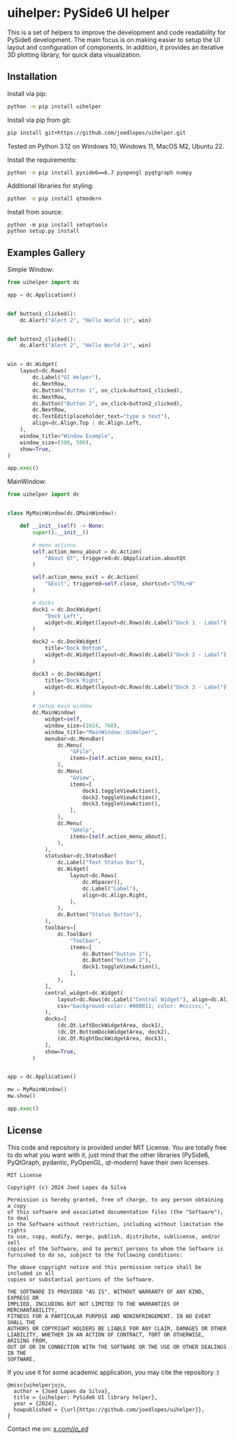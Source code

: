 # uihelper: PySide6 UI helper

This is a set of helpers to improve the development and code readability for PySide6 development.
The main focus is on making easier to setup the UI layout and configuration of components. In addition, it provides an iterative 3D plotting library, for quick data visualization.

## Installation

Install via pip:

```bash
python -m pip install uihelper
```

Install via pip from git:

```bash
pip install git+https://github.com/joedlopes/uihelper.git
```


Tested on Python 3.12 on Windows 10, Windows 11, MacOS M2, Ubuntu 22.

Install the requirements:

```bash
python -m pip install pyside6==6.7 pyopengl pyqtgraph numpy
```

Additional libraries for styling:

```bash
python -m pip install qtmodern
```

Install from source:

```
python -m pip install setuptools
python setup.py install
```



## Examples Gallery

Simple Window:

```python
from uihelper import dc

app = dc.Application()


def button1_clicked():
    dc.Alert("Alert 2", "Hello World 1!", win)


def button2_clicked():
    dc.Alert("Alert 2", "Hello World 2!", win)


win = dc.Widget(
    layout=dc.Rows(
        dc.Label("UI Helper"),
        dc.NextRow,
        dc.Button("Button 1", on_click=button1_clicked),
        dc.NextRow,
        dc.Button("Button 2", on_click=button2_clicked),
        dc.NextRow,
        dc.TextEdit(placeholder_text="type a text"),
        align=dc.Align.Top | dc.Align.Left,
    ),
    window_title="Window Example",
    window_size=(500, 500),
    show=True,
)

app.exec()
```

MainWindow:
```python
from uihelper import dc


class MyMainWindow(dc.QMainWindow):

    def __init__(self) -> None:
        super().__init__()

        # menu actions
        self.action_menu_about = dc.Action(
            "About QT", triggered=dc.QApplication.aboutQt
        )

        self.action_menu_exit = dc.Action(
            "&Exit", triggered=self.close, shortcut="CTRL+W"
        )

        # docks
        dock1 = dc.DockWidget(
            "Dock Left",
            widget=dc.Widget(layout=dc.Rows(dc.Label("Dock 1 - Label"))),
        )

        dock2 = dc.DockWidget(
            title="Dock Bottom",
            widget=dc.Widget(layout=dc.Rows(dc.Label("Dock 2 - Label"))),
        )

        dock3 = dc.DockWidget(
            title="Dock Right",
            widget=dc.Widget(layout=dc.Rows(dc.Label("Dock 3 - Label"))),
        )

        # setup main window
        dc.MainWindow(
            widget=self,
            window_size=(1024, 768),
            window_title="MainWindow::UiHelper",
            menubar=dc.MenuBar(
                dc.Menu(
                    "&File",
                    items=[self.action_menu_exit],
                ),
                dc.Menu(
                    "&View",
                    items=[
                        dock1.toggleViewAction(),
                        dock2.toggleViewAction(),
                        dock3.toggleViewAction(),
                    ],
                ),
                dc.Menu(
                    "&Help",
                    items=[self.action_menu_about],
                ),
            ),
            statusbar=dc.StatusBar(
                dc.Label("Text Status Bar"),
                dc.Widget(
                    layout=dc.Rows(
                        dc.HSpacer(),
                        dc.Label("Label"),
                        align=dc.Align.Right,
                    ),
                ),
                dc.Button("Status Button"),
            ),
            toolbars=[
                dc.ToolBar(
                    "Toolbar",
                    items=[
                        dc.Button("button 1"),
                        dc.Button("button 2"),
                        dock1.toggleViewAction(),
                    ],
                ),
            ],
            central_widget=dc.Widget(
                layout=dc.Rows(dc.Label("Central Widget"), align=dc.Align.Center),
                css="background-color: #000011; color: #cccccc;",
            ),
            docks=[
                (dc.Qt.LeftDockWidgetArea, dock1),
                (dc.Qt.BottomDockWidgetArea, dock2),
                (dc.Qt.RightDockWidgetArea, dock3),
            ],
            show=True,
        )


app = dc.Application()

mw = MyMainWindow()
mw.show()

app.exec()
```


## License

This code and repository is provided under MIT License.
You are totally free to do what you want with it, just mind that the other libraries (PySide6, PyQtGraph, pydantic, PyOpenGL, qt-modern) have their own licenses.

```
MIT License

Copyright (c) 2024 Joed Lopes da Silva

Permission is hereby granted, free of charge, to any person obtaining a copy
of this software and associated documentation files (the "Software"), to deal
in the Software without restriction, including without limitation the rights
to use, copy, modify, merge, publish, distribute, sublicense, and/or sell
copies of the Software, and to permit persons to whom the Software is
furnished to do so, subject to the following conditions:

The above copyright notice and this permission notice shall be included in all
copies or substantial portions of the Software.

THE SOFTWARE IS PROVIDED "AS IS", WITHOUT WARRANTY OF ANY KIND, EXPRESS OR
IMPLIED, INCLUDING BUT NOT LIMITED TO THE WARRANTIES OF MERCHANTABILITY,
FITNESS FOR A PARTICULAR PURPOSE AND NONINFRINGEMENT. IN NO EVENT SHALL THE
AUTHORS OR COPYRIGHT HOLDERS BE LIABLE FOR ANY CLAIM, DAMAGES OR OTHER
LIABILITY, WHETHER IN AN ACTION OF CONTRACT, TORT OR OTHERWISE, ARISING FROM,
OUT OF OR IN CONNECTION WITH THE SOFTWARE OR THE USE OR OTHER DEALINGS IN THE
SOFTWARE.
```

If you use it for some academic application, you may cite the repository :)

```
@misc{uihelperjojo,
  author = {Joed Lopes da Silva},
  title = {uihelper: PySide6 UI library helper},
  year = {2024},
  howpublished = {\url{https://github.com/joedlopes/uihelper}},
}
```

Contact me on: [x.com/_jo_ed_](x.com/_jo_ed_)
